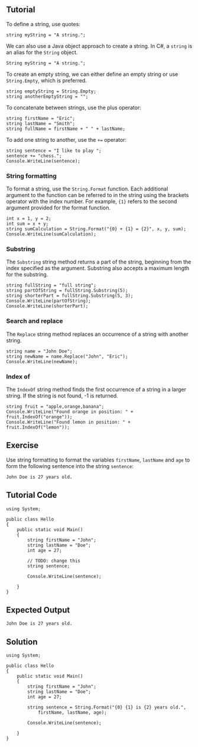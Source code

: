 Tutorial
--------

To define a string, use quotes:

    string myString = "A string.";

We can also use a Java object approach to create a string. In C#, a `string` is an alias for the `String` object.

    String myString = "A string.";

To create an empty string, we can either define an empty string or use `String.Empty`, which is preferred.

    string emptyString = String.Empty;
    string anotherEmptyString = "";

To concatenate between strings, use the plus operator:

    string firstName = "Eric";
    string lastName = "Smith";
    string fullName = firstName + " " + lastName;

To add one string to another, use the `+=` operator:

    string sentence = "I like to play ";
    sentence += "chess.";
    Console.WriteLine(sentence);

### String formatting

To format a string, use the `String.Format` function. Each additional argument to the function
can be referred to in the string using the brackets operator with the index number. For example,
`{1}` refers to the second argument provided for the format function.

    int x = 1, y = 2;
    int sum = x + y;
    string sumCalculation = String.Format("{0} + {1} = {2}", x, y, sum);
    Console.WriteLine(sumCalculation);

### Substring

The `Substring` string method returns a part of the string, beginning from the index
specified as the argument. Substring also accepts a maximum length for the substring.

    string fullString = "full string";
    string partOfString = fullString.Substring(5);
    string shorterPart = fullString.Substring(5, 3);
    Console.WriteLine(partOfString);
    Console.WriteLine(shorterPart);

### Search and replace

The `Replace` string method replaces an occurrence of a string with another string.

    string name = "John Doe";
    string newName = name.Replace("John", "Eric");
    Console.WriteLine(newName);

### Index of

The `IndexOf` string method finds the first occurrence of a string in a larger string. If
the string is not found, -1 is returned.

    string fruit = "apple,orange,banana";
    Console.WriteLine("Found orange in position: " + fruit.IndexOf("orange"));
    Console.WriteLine("Found lemon in position: " + fruit.IndexOf("lemon"));

Exercise
--------

Use string formatting to format the variables `firstName`, `lastName` and `age` to form
the following sentence into the string `sentence`:

`John Doe is 27 years old.`

Tutorial Code
-------------

    using System;

    public class Hello
    {
        public static void Main()
        {
            string firstName = "John";
            string lastName = "Doe";
            int age = 27;

            // TODO: change this
            string sentence;

            Console.WriteLine(sentence);

        }
    }

Expected Output
---------------

    John Doe is 27 years old.

Solution
--------

    using System;

    public class Hello
    {
        public static void Main()
        {
            string firstName = "John";
            string lastName = "Doe";
            int age = 27;

            string sentence = String.Format("{0} {1} is {2} years old.",
                firstName, lastName, age);

            Console.WriteLine(sentence);

        }
    }